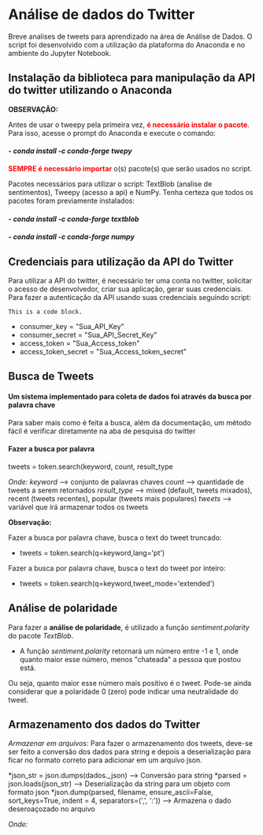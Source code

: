 # Análise de dados do Twitter
Breve analises de tweets para aprendizado na área de Análise de Dados. O script foi desenvolvido com a utilização da plataforma do Anaconda e no ambiente do Jupyter Notebook.

## Instalação da biblioteca para manipulação da API do twitter utilizando o Anaconda
**OBSERVAÇÃO:**
 
Antes de usar o tweepy pela primeira vez, **<font color='red'>é necessário instalar o pacote</font>**. Para isso, acesse o prompt do Anaconda e execute o comando:
#### - *conda install -c conda-forge twepy*

 **<font color='red'>SEMPRE é necessário importar</font>**  o(s) pacote(s) que serão usados no script.

Pacotes necessários para utilizar o script: TextBlob (analise de sentimentos), Tweepy (acesso a api) e NumPy.
Tenha certeza que todos os pacotes foram previamente instalados:
#### - *conda install -c conda-forge textblob*   
#### - *conda install -c conda-forge numpy*
 
## Credenciais para utilização da API do Twitter

Para utilizar a API do twitter, é necessário ter uma conta no twitter, solicitar o acesso de desenvolvedor, criar sua aplicação, gerar suas credenciais.
Para fazer a autenticação da API usando suas credenciais seguindo script:

<pre><code>This is a code block.
</code></pre>

* consumer_key = "Sua_API_Key"
* consumer_secret = "Sua_API_Secret_Key"
* access_token = "Sua_Access_token"
* access_token_secret = "Sua_Access_token_secret"

## Busca de Tweets
#### Um sistema implementado para coleta de dados foi através da busca por palavra chave
Para saber mais como é feita a busca, além da documentação, um método fácil é verificar diretamente na aba de pesquisa do twitter
#### Fazer a busca por palavra
tweets = token.search(keyword, count, result_type

*Onde:*
*keyword*     --> conjunto de palavras chaves
*count*       --> quantidade de tweets a serem retornados
*result_type* --> mixed (default, tweets mixados), recent (tweets recentes), popular (tweets mais populares)
*tweets*      --> variável que irá armazenar todos os tweets

 **Observação:**
 
 Fazer a busca por palavra chave, busca o text do tweet truncado:
 * tweets = token.search(q=keyword,lang='pt')
 
Fazer a busca por palavra chave, busca o text do tweet por inteiro:
 * tweets = token.search(q=keyword,tweet_mode='extended')

## Análise de polaridade

 Para fazer a **análise de polaridade**, é utilizado a função *sentiment.polarity* do pacote *TextBlob*.
 
 * A função *sentiment.polarity* retornará um número entre -1 e 1, onde quanto maior esse número, menos "chateada" a pessoa que postou está. 
 
 Ou seja, quanto maior esse número mais positivo é o tweet. Pode-se ainda considerar que a polaridade 0 (zero) pode indicar uma neutralidade do tweet.

## Armazenamento dos dados do Twitter
*Armazenar em arquivos:*
Para fazer o armazenamento dos tweets, deve-se ser feito a conversão dos dados para string e depois a deserialização para ficar no formato correto para adicionar
em um arquivo json.

*json_str = json.dumps(dados._json) --> Conversão para string
*parsed = json.loads(json_str)      --> Deserialização da string para um objeto com formato json
*json.dump(parsed, filename, ensure_ascii=False, sort_keys=True, indent = 4, separators=(',', ':')) --> Armazena o dado deseroaçozado no arquivo

*Onde:*


